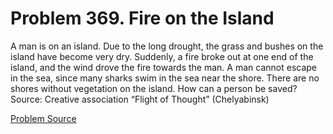 # Problem 369. Fire on the Island

A man is on an island. Due to the long drought, the grass and bushes on the island have become very dry. Suddenly, a fire broke out at one end of the island, and the wind drove the fire towards the man. A man cannot escape in the sea, since many sharks swim in the sea near the shore. There are no shores without vegetation on the island. How can a person be saved? Source: Creative association “Flight of Thought” (Chelyabinsk)

[Problem Source](https://www.trizland.ru/tasks/5162/)